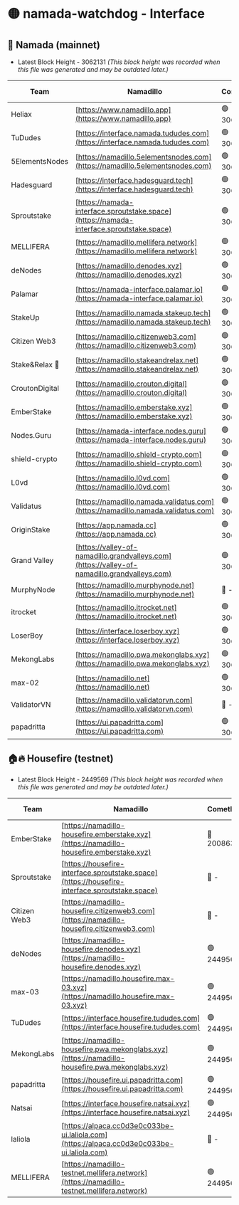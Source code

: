 # 🟡 namada-watchdog - Interface

## 🚀 Namada (mainnet)
- Latest Block Height - 3062131 *(This block height was recorded when this file was generated and may be outdated later.)*

| Team | Namadillo | CometBFT | Indexer | MASP Indexer |
|-|-|-|-|-|
| Heliax | [https://www.namadillo.app](https://www.namadillo.app) | 🟢 3062107 | 🟢 3062107 | 🟢 3062107 |
| TuDudes | [https://interface.namada.tududes.com](https://interface.namada.tududes.com) | 🟢 3062107 | 🟢 3062107 | 🟢 3062107 |
| 5ElementsNodes | [https://namadillo.5elementsnodes.com](https://namadillo.5elementsnodes.com) | 🟢 3062108 | 🔴 - | 🔴 - |
| Hadesguard | [https://interface.hadesguard.tech](https://interface.hadesguard.tech) | 🟢 3062112 | 🟢 3062112 | 🟢 3062112 |
| Sproutstake | [https://namada-interface.sproutstake.space](https://namada-interface.sproutstake.space) | 🟢 3062056 | 🔴 2797937 | 🔴 - |
| MELLIFERA | [https://namadillo.mellifera.network](https://namadillo.mellifera.network) | 🟢 3062115 | 🟢 3062114 | 🟢 3062115 |
| deNodes | [https://namadillo.denodes.xyz](https://namadillo.denodes.xyz) | 🟢 3062115 | 🟢 3062115 | 🟢 3062115 |
| Palamar | [https://namada-interface.palamar.io](https://namada-interface.palamar.io) | 🟢 3062116 | 🟢 3062116 | 🟢 3062116 |
| StakeUp | [https://namadillo.namada.stakeup.tech](https://namadillo.namada.stakeup.tech) | 🟢 3062117 | 🟢 3062117 | 🟢 3062117 |
| Citizen Web3 | [https://namadillo.citizenweb3.com](https://namadillo.citizenweb3.com) | 🟢 3062117 | 🟢 3062117 | 🟢 3062117 |
| Stake&Relax 🦥 | [https://namadillo.stakeandrelax.net](https://namadillo.stakeandrelax.net) | 🟢 3062118 | 🟢 3062118 | 🟢 3062118 |
| CroutonDigital | [https://namadillo.crouton.digital](https://namadillo.crouton.digital) | 🟢 3062119 | 🟢 3062119 | 🟢 3062119 |
| EmberStake | [https://namadillo.emberstake.xyz](https://namadillo.emberstake.xyz) | 🟢 3062119 | 🟢 3062119 | 🟢 3062119 |
| Nodes.Guru | [https://namada-interface.nodes.guru](https://namada-interface.nodes.guru) | 🟢 3062120 | 🟢 3062120 | 🟢 3062120 |
| shield-crypto | [https://namadillo.shield-crypto.com](https://namadillo.shield-crypto.com) | 🟢 3062121 | 🟢 3062120 | 🟢 3062121 |
| L0vd | [https://namadillo.l0vd.com](https://namadillo.l0vd.com) | 🟢 3062122 | 🟢 3062121 | 🟢 3062122 |
| Validatus | [https://namadillo.namada.validatus.com](https://namadillo.namada.validatus.com) | 🟢 3062123 | 🟢 3062122 | 🟢 3062122 |
| OriginStake | [https://app.namada.cc](https://app.namada.cc) | 🟢 3062123 | 🟢 3062123 | 🟢 3062123 |
| Grand Valley | [https://valley-of-namadillo.grandvalleys.com](https://valley-of-namadillo.grandvalleys.com) | 🟢 3062123 | 🟢 3062123 | 🟢 3062124 |
| MurphyNode | [https://namadillo.murphynode.net](https://namadillo.murphynode.net) | 🔴 - | 🔴 - | 🔴 - |
| itrocket | [https://namadillo.itrocket.net](https://namadillo.itrocket.net) | 🟢 3062126 | 🟢 3062126 | 🟢 3062126 |
| LoserBoy | [https://interface.loserboy.xyz](https://interface.loserboy.xyz) | 🟢 3062127 | 🟢 3062126 | 🟢 3062126 |
| MekongLabs | [https://namadillo.pwa.mekonglabs.xyz](https://namadillo.pwa.mekonglabs.xyz) | 🟢 3062127 | 🟢 3062127 | 🟢 3062127 |
| max-02 | [https://namadillo.net](https://namadillo.net) | 🟢 3062128 | 🟢 3062128 | 🟢 3062128 |
| ValidatorVN | [https://namadillo.validatorvn.com](https://namadillo.validatorvn.com) | 🔴 - | 🔴 - | 🔴 - |
| papadritta | [https://ui.papadritta.com](https://ui.papadritta.com) | 🟢 3062131 | 🟢 3062130 | 🟢 3062130 |

## 🏠🔥 Housefire (testnet)
- Latest Block Height - 2449569 *(This block height was recorded when this file was generated and may be outdated later.)*

| Team | Namadillo | CometBFT | Indexer | MASP Indexer |
|-|-|-|-|-|
| EmberStake | [https://namadillo-housefire.emberstake.xyz](https://namadillo-housefire.emberstake.xyz) | 🔴 2008636 | 🔴 - | 🔴 - |
| Sproutstake | [https://housefire-interface.sproutstake.space](https://housefire-interface.sproutstake.space) | 🔴 - | 🔴 - | 🔴 - |
| Citizen Web3 | [https://namadillo-housefire.citizenweb3.com](https://namadillo-housefire.citizenweb3.com) | 🔴 - | 🔴 - | 🔴 - |
| deNodes | [https://namadillo-housefire.denodes.xyz](https://namadillo-housefire.denodes.xyz) | 🟢 2449565 | 🟢 2449565 | 🟢 2449565 |
| max-03 | [https://namadillo.housefire.max-03.xyz](https://namadillo.housefire.max-03.xyz) | 🟢 2449565 | 🔴 2167206 | 🟢 2449565 |
| TuDudes | [https://interface.housefire.tududes.com](https://interface.housefire.tududes.com) | 🟢 2449566 | 🟢 2449566 | 🟢 2449566 |
| MekongLabs | [https://namadillo-housefire.pwa.mekonglabs.xyz](https://namadillo-housefire.pwa.mekonglabs.xyz) | 🟢 2449566 | 🟢 2449566 | 🟢 2449566 |
| papadritta | [https://housefire.ui.papadritta.com](https://housefire.ui.papadritta.com) | 🟢 2449566 | 🟢 2449566 | 🟢 2449566 |
| Natsai | [https://interface.housefire.natsai.xyz](https://interface.housefire.natsai.xyz) | 🟢 2449567 | 🟢 2449567 | 🟢 2449567 |
| laliola | [https://alpaca.cc0d3e0c033be-ui.laliola.com](https://alpaca.cc0d3e0c033be-ui.laliola.com) | 🔴 - | 🔴 - | 🔴 - |
| MELLIFERA | [https://namadillo-testnet.mellifera.network](https://namadillo-testnet.mellifera.network) | 🟢 2449569 | 🟢 2449569 | 🟢 2449569 |

